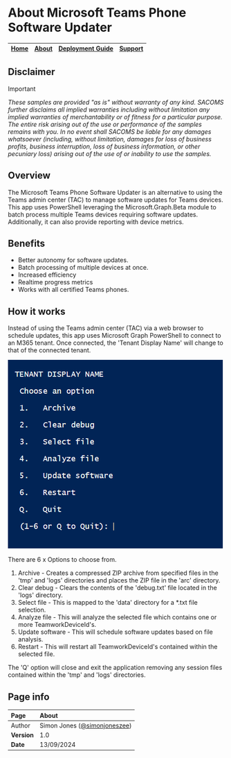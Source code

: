 # About Microsoft Teams Phone Software Updater

| [Home](README.md) | [About](about.md) | [Deployment Guide](deployment.md) | [Support](support.md) | 
| --- | --- | --- | --- |

## Disclaimer
> [!IMPORTANT]
> _These samples are provided "as is" without warranty of any kind. SACOMS further disclaims all implied warranties including without limitation any implied warranties of merchantability or of fitness for a particular purpose. The entire risk arising out of the use or performance of the samples remains with you. In no event shall SACOMS be liable for any damages whatsoever (including, without limitation, damages for loss of business profits, business interruption, loss of business information, or other pecuniary loss) arising out of the use of or inability to use the samples._

## Overview
The Microsoft Teams Phone Software Updater is an alternative to using the Teams admin center (TAC) to manage software updates for Teams devices. This app uses PowerShell leveraging the Microsoft.Graph.Beta module to batch process multiple Teams devices requiring software updates. Additionally, it can also provide reporting with device metrics.

## Benefits
* Better autonomy for software updates.
* Batch processing of multiple devices at once.
* Increased efficiency
* Realtime progress metrics
* Works with all certified Teams phones.
  
## How it works
Instead of using the Teams admin center (TAC) via a web browser to schedule updates, this app uses Microsoft Graph PowerShell to connect to an M365 tenant.
Once connected, the 'Tenant Display Name' will change to that of the connected tenant.

![image](https://github.com/SimonJonesZEE/MicrosoftTeamsPhone-SoftwareUpdater/blob/main/assets/options-menu-gui.png)

There are 6 x Options to choose from.
1. Archive - Creates a compressed ZIP archive from specified files in the 'tmp' and 'logs' directories and places the ZIP file in the 'arc' directory.
2. Clear debug - Clears the contents of the 'debug.txt' file located in the 'logs' directory.
3. Select file - This is mapped to the 'data' directory for a *.txt file selection.
4. Analyze file - This will analyze the selected file which contains one or more TeamworkDeviceId's.
5. Update software - This will schedule software updates based on file analysis.
6. Restart - This will restart all TeamworkDeviceId's contained within the selected file.

The 'Q' option will close and exit the application removing any session files contained within the 'tmp' and 'logs' directories.
   
## Page info

| Page | About |
| :--- | :--- |
| Author | Simon Jones ([@simonjoneszee](https://github.com/simonjoneszee)) |
| **Version** | 1.0 |
| **Date** | 13/09/2024 |
